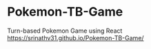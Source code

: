 # Pokemon-TB-Game
Turn-based Pokemon Game using React
https://srinathv31.github.io/Pokemon-TB-Game/
